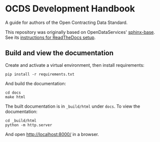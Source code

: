 # OCDS Development Handbook

A guide for authors of the Open Contracting Data Standard.

This repository was originally based on OpenDataServices' [sphinx-base](https://github.com/OpenDataServices/sphinx-base). See its [instructions for ReadTheDocs setup](https://github.com/OpenDataServices/sphinx-base#building-on-readthedocs).

## Build and view the documentation

Create and activate a virtual environment, then install requirements:

```shell
pip install -r requirements.txt
```

And build the documentation:

```
cd docs
make html
```

The built documentation is in `_build/html` under `docs`. To view the documentation:

```shell
cd _build/html
python -m http.server
```

And open <http://localhost:8000/> in a browser.
